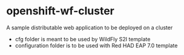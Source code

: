 openshift-wf-cluster
====================

A sample distributable web application to be deployed on a cluster

* cfg folder is meant to be used by WildFly S2I template
* configuration folder is to be used with Red HAD EAP 7.0 template

 

